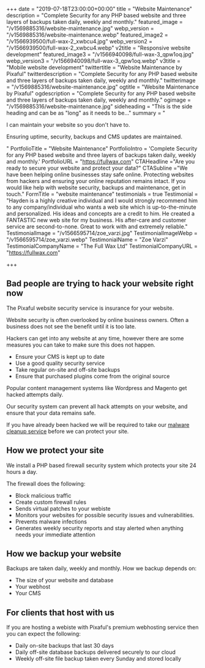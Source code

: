 +++
date = "2019-07-18T23:00:00+00:00"
title = "Website Maintenance"
description = "Complete Security for any PHP based website and three layers of backups taken daily, weekly and monthly."
featured_image = "/v1569885316/website-maintenance.jpg"
webp_version = "/v1569885316/website-maintenance.webp"
featured_image2 = "/v1566939500/full-wax-2_xwbcu4.jpg"
webp_version2 = "/v1566939500/full-wax-2_xwbcu4.webp"
v2title = "Responsive website development"
featured_image3 = "/v1566940098/full-wax-3_qpw1oq.jpg"
webp_version3 = "/v1566940098/full-wax-3_qpw1oq.webp"
v3title = "Mobile website development"
twittertitle = "Website Maintenance by Pixaful"
twitterdescription = "Complete Security for any PHP based website and three layers of backups taken daily, weekly and monthly."
twitterimage = "/v1569885316/website-maintenance.jpg"
ogtitle = "Website Maintenance by Pixaful"
ogdescription = "Complete Security for any PHP based website and three layers of backups taken daily, weekly and monthly."
ogimage = "/v1569885316/website-maintenance.jpg"
sideheading = "This is the side heading and can be as \"long\" as it needs to be..."
summary = "<p>I can maintain your website so you don't have to.</p><p>Ensuring uptime, security, backups and CMS updates are maintained.</p>"
PortfolioTitle = "Website Maintenance"
PortfolioIntro = 'Complete Security for any PHP based website and three layers of backups taken daily, weekly and monthly.'
PortfolioURL = "https://fullwax.com"
CTAHeadline ="Are you ready to secure your website and protect your data?"
CTASubline ="We have been helping online businesses stay safe online. Protecting websites from hackers and ensuring your online reputation remains intact. If you would like help with website security, backups and maintenance, get in touch."
FormTitle = "website maintenance"
testimonials = true
 Testimonial = "Hayden is a highly creative individual and I would strongly recommend him to any company/individual who wants a web site which is up-to-the-minute and personalized. His ideas and concepts are a credit to him. He created a FANTASTIC new web site for my business. His after-care and customer service are second-to-none. Great to work with and extremely reliable."
 TestimonialImage = "/v1566595714/zoe_varzi.jpg"
 TestimonialImageWebp = "/v1566595714/zoe_varzi.webp"
 TestimonialName = "Zoe Varzi"
 TestimonialCompanyName = "The Full Wax Ltd"
 TestimonialCompanyURL = "https://fullwax.com"


+++
## Bad people are trying to hack your website right now

The Pixaful website security service is insurance for your website.

Website security is often overlooked by online business owners. Often a business does not see the benefit until it is too late.

Hackers can get into any website at any time, however there are some measures you can take to make sure this does not happen.

* Ensure your CMS is kept up to date
* Use a good quality security service
* Take regular on-site and off-site backups
* Ensure that purchased plugins come from the original source

Popular content management systems like Wordpress and Magento get hacked attempts daily.

Our security system can prevent all hack attempts on your website, and ensure that your data remains safe.

If you have already been hacked we will be required to take our <a href="#">malware cleanup service</a> before we can protect your site.

## How we protect your site

We install a PHP based firewall security system which protects your site 24 hours a day.

The firewall does the following:

* Block malicious traffic
* Create custom firewall rules
* Sends virtual patches to your webiste
* Monitors your websites for possible security issues and vulnerabilities. 
* Prevents malware infections
* Generates weekly security reports and stay alerted when anything needs your immediate attention

## How we backup your website

Backups are taken daily, weekly and monthly. How we backup depends on:

* The size of your website and database
* Your webhost
* Your CMS

## For clients that host with us

If you are hosting a webiste with Pixaful's premium webhosting service then you can expect the following:

* Daily on-site backups that last 30 days
* Daily off-site database backups delivered securely to our cloud
* Weekly off-site file backup taken every Sunday and stored locally